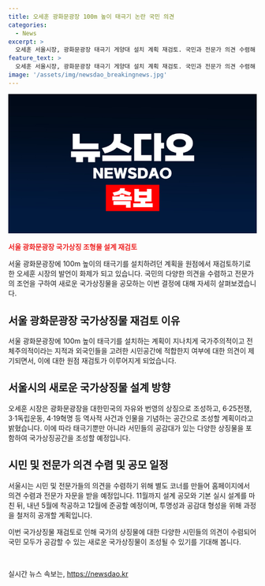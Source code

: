```yaml
---
title: 오세훈 광화문광장 100m 높이 태극기 논란 국민 의견
categories:
  - News
excerpt: >
  오세훈 서울시장, 광화문광장 태극기 게양대 설치 계획 재검토. 국민과 전문가 의견 수렴해 국가상징물 공모 진행, 다른 상징물도 검토. 12월까지 완공 목표. 전체주의적 상징 논란에 반발. 국가상징물 범위 확장, 의견 수렴 코너 설치 예정. 기획 전체과정 투명하게 공개. 
feature_text: >
  오세훈 서울시장, 광화문광장 태극기 게양대 설치 계획 재검토. 국민과 전문가 의견 수렴해 국가상징물 공모 진행, 다른 상징물도 검토. 12월까지 완공 목표. 전체주의적 상징 논란에 반발. 국가상징물 범위 확장, 의견 수렴 코너 설치 예정. 기획 전체과정 투명하게 공개. 
image: '/assets/img/newsdao_breakingnews.jpg'
---
```


<p><img src="/assets/img/newsdao_breakingnews.jpg" alt="firstkoreanews 속보" /></p>

<p><b><span style="color: #ee2323;">서울 광화문광장 국가상징 조형물 설계 재검토</span></b></p>

<p>서울 광화문광장에 100m 높이의 태극기를 설치하려던 계획을 원점에서 재검토하기로 한 오세훈 시장의 발언이 화제가 되고 있습니다. 국민의 다양한 의견을 수렴하고 전문가의 조언을 구하여 새로운 국가상징물을 공모하는 이번 결정에 대해 자세히 살펴보겠습니다.</p>

<h2 data-ke-size="size26">서울 광화문광장 국가상징물 재검토 이유</h2>

<p>서울 광화문광장에 100m 높이 태극기를 설치하는 계획이 지나치게 국가주의적이고 전체주의적이라는 지적과 외국인들을 고려한 시민공간에 적합한지 여부에 대한 의견이 제기되면서, 이에 대한 원점 재검토가 이루어지게 되었습니다.</p>

<h2 data-ke-size="size26">서울시의 새로운 국가상징물 설계 방향</h2>

<p>오세훈 시장은 광화문광장을 대한민국의 자유와 번영의 상징으로 조성하고, 6·25전쟁, 3·1독립운동, 4·19혁명 등 역사적 사건과 인물을 기념하는 공간으로 조성할 계획이라고 밝혔습니다. 이에 따라 태극기뿐만 아니라 서민들의 공감대가 있는 다양한 상징물을 포함하여 국가상징공간을 조성할 예정입니다.</p>

<h2 data-ke-size="size26">시민 및 전문가 의견 수렴 및 공모 일정</h2>

<p>서울시는 시민 및 전문가들의 의견을 수렴하기 위해 별도 코너를 만들어 홈페이지에서 의견 수렴과 전문가 자문을 받을 예정입니다. 11월까지 설계 공모와 기본 실시 설계를 마친 뒤, 내년 5월에 착공하고 12월에 준공할 예정이며, 투명성과 공감대 형성을 위해 과정을 철저히 공개할 계획입니다.</p>

<p>이번 국가상징물 재검토로 인해 국가의 상징물에 대한 다양한 시민들의 의견이 수렴되어 국민 모두가 공감할 수 있는 새로운 국가상징물이 조성될 수 있기를 기대해 봅니다.  <p data-ke-size="size16">&nbsp;</p></p>
실시간 뉴스 속보는, <a href="https://newsdao.kr" rel="dofollow">https://newsdao.kr</a>


